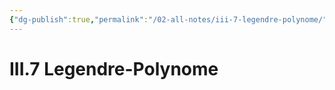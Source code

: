 ```yaml
---
{"dg-publish":true,"permalink":"/02-all-notes/iii-7-legendre-polynome/","dgHomeLink":true,"dgPassFrontmatter":false}
---
```


# III.7 Legendre-Polynome